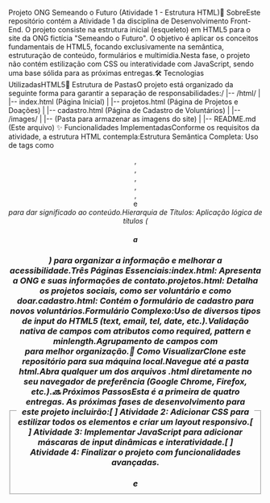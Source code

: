 Projeto ONG Semeando o Futuro (Atividade 1 - Estrutura HTML)📖 SobreEste repositório contém a Atividade 1 da disciplina de Desenvolvimento Front-End. O projeto consiste na estrutura inicial (esqueleto) em HTML5 para o site da ONG fictícia "Semeando o Futuro". O objetivo é aplicar os conceitos fundamentais de HTML5, focando exclusivamente na semântica, estruturação de conteúdo, formulários e multimídia.Nesta fase, o projeto não contém estilização com CSS ou interatividade com JavaScript, sendo uma base sólida para as próximas entregas.🛠️ Tecnologias UtilizadasHTML5📂 Estrutura de PastasO projeto está organizado da seguinte forma para garantir a separação de responsabilidades:/
|-- /html/
|   |-- index.html         (Página Inicial)
|   |-- projetos.html      (Página de Projetos e Doações)
|   |-- cadastro.html      (Página de Cadastro de Voluntários)
|
|-- /images/
|   |-- (Pasta para armazenar as imagens do site)
|
|-- README.md              (Este arquivo)
✨ Funcionalidades ImplementadasConforme os requisitos da atividade, a estrutura HTML contempla:Estrutura Semântica Completa: Uso de tags como <header>, <nav>, <main>, <section>, <article>, <footer> e <address> para dar significado ao conteúdo.Hierarquia de Títulos: Aplicação lógica de títulos (<h1> a <h3>) para organizar a informação e melhorar a acessibilidade.Três Páginas Essenciais:index.html: Apresenta a ONG e suas informações de contato.projetos.html: Detalha os projetos sociais, como ser voluntário e como doar.cadastro.html: Contém o formulário de cadastro para novos voluntários.Formulário Complexo:Uso de diversos tipos de input do HTML5 (text, email, tel, date, etc.).Validação nativa de campos com atributos como required, pattern e minlength.Agrupamento de campos com <fieldset> e <legend> para melhor organização.🚀 Como VisualizarClone este repositório para sua máquina local.Navegue até a pasta html.Abra qualquer um dos arquivos .html diretamente no seu navegador de preferência (Google Chrome, Firefox, etc.).🔜 Próximos PassosEsta é a primeira de quatro entregas. As próximas fases de desenvolvimento para este projeto incluirão:[ ] Atividade 2: Adicionar CSS para estilizar todos os elementos e criar um layout responsivo.[ ] Atividade 3: Implementar JavaScript para adicionar máscaras de input dinâmicas e interatividade.[ ] Atividade 4: Finalizar o projeto com funcionalidades avançadas.
